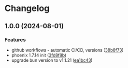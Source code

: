 # Changelog

## 1.0.0 (2024-08-01)


### Features

* github workflows - automatic CI/CD, versions ([38b8f73](https://github.com/fivehanz/qwynk/commit/38b8f73db6d949abe431415e549527cd24260d1d))
* phoenix 1.7.14 init ([3fd8f8b](https://github.com/fivehanz/qwynk/commit/3fd8f8bd6bb8d02ff9e5c6c25d8a212436ce3064))
* upgrade bun version to v1.1.21 ([ea1bc43](https://github.com/fivehanz/qwynk/commit/ea1bc43892ade5fcff3eac84db34b683c80f4953))
